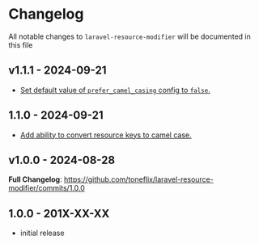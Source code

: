 # Changelog

All notable changes to `laravel-resource-modifier` will be documented in this file

## v1.1.1 - 2024-09-21

- [Set default value of `prefer_camel_casing` config to `false`.](https://github.com/toneflix/laravel-resource-modifier/commit/0802248e30f53e6b17f674bbe7784b6dbf56cced)

## 1.1.0 - 2024-09-21

- [Add ability to convert resource keys to camel case.](https://github.com/toneflix/laravel-resource-modifier/commit/8e03336c2011b38596338272eab873807df8a703)

## v1.0.0 - 2024-08-28

**Full Changelog**: https://github.com/toneflix/laravel-resource-modifier/commits/1.0.0

## 1.0.0 - 201X-XX-XX

- initial release
